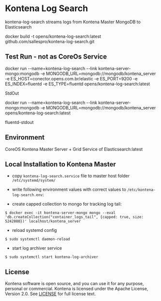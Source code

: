# Kontena Log Search

kontena-log-search streams logs from Kontena Master MongoDB to Elasticsearch

docker build -t opens/kontena-log-search:latest github.com/sallespro/kontena-log-search.git


## Test Run - not as CoreOs Service

docker run --name=kontena-log-search --link kontena-server-mongo:mongodb -e MONGODB_URL=mongodb://mongodb/kontena_server -e ES_HOST=conector.opens.com.br/elastic -e ES_PORT=9200 -e ES_INDEX=fluentd -e ES_TYPE=fluentd opens/kontena-log-search:latest


StdOut

docker run --name=kontena-log-search --link kontena-server-mongo:mongodb -e MONGODB_URL=mongodb://mongodb/kontena_server opens/kontena-log-search:latest

fluentd-stdout


## Environment

CoreOS Kontena Master Server + Grid Service of Elasticsearch:latest

## Local Installation to Kontena Master

- copy `kontena-log-search.service` file to master host folder `/etc/systemd/system/`
- write following environment values with correct values to
`/etc/kontena-log-search.env`:


- create capped collection to mongo for tracking log tail:

```
$ docker exec -it kontena-server-mongo mongo --eval 'db.createCollection("container_logs_tail", {capped: true, size: 5242880})' localhost/kontena_server
```

- reload systemd config

```
$ sudo systemctl daemon-reload
```

- start log archiver service

```
$ sudo systemctl start kontena-log-archiver
```

## License

Kontena software is open source, and you can use it for any purpose, personal or commercial. Kontena is licensed under the Apache License, Version 2.0. See [LICENSE](LICENSE) for full license text.